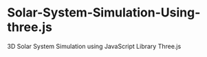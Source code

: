 # Solar-System-Simulation-Using-three.js
3D Solar System Simulation using JavaScript Library Three.js
